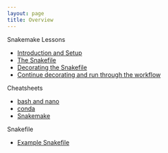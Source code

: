 ```yaml
---
layout: page
title: Overview
---
```


Snakemake Lessons

- [Introduction and Setup](./snakemake_1.md)
- [The Snakefile](./snakemake_2.md)
- [Decorating the Snakefile](./snakemake_3.md)
- [Continue decorating and run through the workflow](./snakemake_4.md)

Cheatsheets

- [bash and nano](./bash_cheatsheet.md)
- [conda](./conda_cheatsheet.md)
- [Snakemake](./snakemake_cheatsheet.md)

Snakefile

- [Example Snakefile](./snakemake_tutorial_docs/Snakefile.py)
